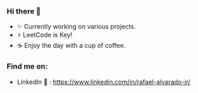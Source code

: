 ### Hi there 👋

- ✨ Currently working on various projects.
- ⚡ LeetCode is Key!
- ☕ Enjoy the day with a cup of coffee.

### Find me on:

- LinkedIn 💬 : https://www.linkedin.com/in/rafael-alvarado-jr/

<!--
**13Ruffles13/13Ruffles13** is a ✨ _special_ ✨ repository because its `README.md` (this file) appears on your GitHub profile.

Here are some ideas to get you started:

- 🔭 I’m currently working on ...
- 🌱 I’m currently learning ...
- 👯 I’m looking to collaborate on ...
- 🤔 I’m looking for help with ...
- 💬 Ask me about ...
- 📫 How to reach me: ...
- 😄 Pronouns: ...
- ⚡ Fun fact: ...
-->

